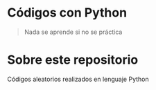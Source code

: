 
# Códigos con Python <!-- omit in toc -->

> Nada se aprende si no se práctica

# Sobre este repositorio

Códigos aleatorios realizados en lenguaje Python